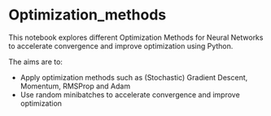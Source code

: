 # Optimization_methods

This notebook explores different Optimization Methods for Neural Networks to accelerate convergence and improve optimization using Python.

The aims are to:
- Apply optimization methods such as (Stochastic) Gradient Descent, Momentum, RMSProp and Adam
- Use random minibatches to accelerate convergence and improve optimization
